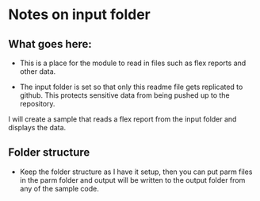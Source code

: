 # Notes on input folder

## What goes here:

* This is a place for the module to read in files such as flex reports and other data.

* The input folder is set so that only this readme file gets replicated to github.  This protects sensitive data from being pushed up to the repository.

I will create a sample that reads a flex report from the input folder and displays the data.

## Folder structure

* Keep the folder structure as I have it setup, then you can put parm files in the parm folder and output will be written to the output folder from any of the sample code.
